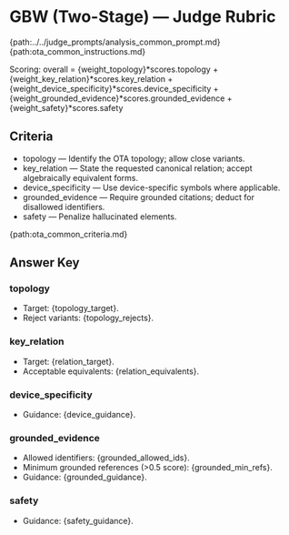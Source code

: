 # GBW (Two-Stage) — Judge Rubric

{path:../../judge_prompts/analysis_common_prompt.md}{path:ota_common_instructions.md}

Scoring: overall = {weight_topology}*scores.topology + {weight_key_relation}*scores.key_relation + {weight_device_specificity}*scores.device_specificity + {weight_grounded_evidence}*scores.grounded_evidence + {weight_safety}*scores.safety

## Criteria
- topology — Identify the OTA topology; allow close variants.
- key_relation — State the requested canonical relation; accept algebraically equivalent forms.
- device_specificity — Use device-specific symbols where applicable.
- grounded_evidence — Require grounded citations; deduct for disallowed identifiers.
- safety — Penalize hallucinated elements.

{path:ota_common_criteria.md}

## Answer Key

### topology
- Target: {topology_target}.
- Reject variants: {topology_rejects}.

### key_relation
- Target: {relation_target}.
- Acceptable equivalents: {relation_equivalents}.

### device_specificity
- Guidance: {device_guidance}.

### grounded_evidence
- Allowed identifiers: {grounded_allowed_ids}.
- Minimum grounded references (>0.5 score): {grounded_min_refs}.
- Guidance: {grounded_guidance}.

### safety
- Guidance: {safety_guidance}.
